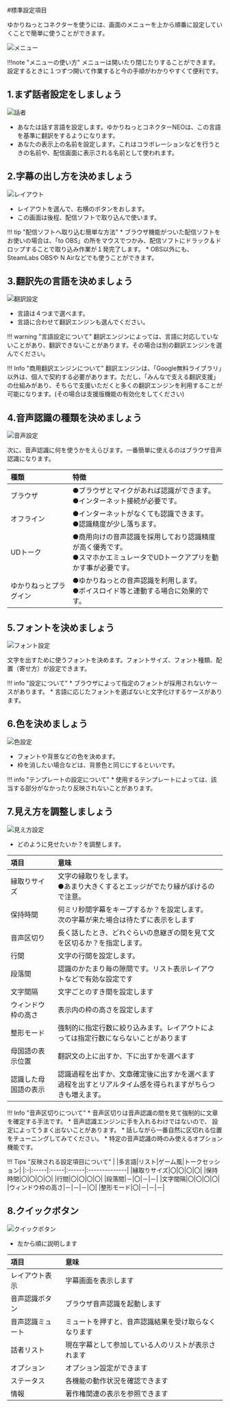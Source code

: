 #標準設定項目

ゆかりねっとコネクターを使うには、画面のメニューを上から順番に設定していくことで簡単に使うことができます。

![メニュー](images/startup_menu1.png)

!!!note "メニューの使い方"
    メニューは開いたり閉じたりすることができます。設定するときに１つずつ開いて作業すると今の手順がわかりやすくて便利です。

## 1.まず話者設定をしましょう

![話者](images/startup_menu2.png)

* あなたは話す言語を設定します。ゆかりねっとコネクターNEOは、この言語を基準に翻訳をするようになります。
* あなたの表示上の名前を設定します。これはコラボレーションなどを行うときの名前や、配信画面に表示される名前として使われます。

## 2.字幕の出し方を決めましょう

![レイアウト](images/startup_menu3.png)

* レイアウトを選んで、右横のボタンをおします。
* この画面は後程、配信ソフトで取り込んで使います。

!!! tip "配信ソフトへ取り込む簡単な方法"
    * ブラウザ機能がついた配信ソフトをお使いの場合は、「to OBS」の所をマウスでつかみ、配信ソフトにドラック＆ドロップすることで取り込み作業が１発完了します。
    * OBS以外にも、SteamLabs OBSや N Airなどでも使うことができます。

## 3.翻訳先の言語を決めましょう

![翻訳設定](images/startup_menu4.png)

* 言語は４つまで選べます。
* 言語に合わせて翻訳エンジンも選んでください。

!!! warning "言語設定について"
    翻訳エンジンによっては、言語に対応していないことがあり、翻訳できないことがあります。その場合は別の翻訳エンジンを選んでください。

!!! Info "商用翻訳エンジンについて"
    翻訳エンジンは、「Google無料ライブラリ」以外は、個人で契約する必要があります。ただし、「みんなで支える翻訳支援」の仕組みがあり、そちらで支援いただくと多くの翻訳エンジンを利用することが可能になります。(その場合は支援版機能の有効化をしてください)

## 4.音声認識の種類を決めましょう

![音声設定](images/startup_menu5.png)

次に、音声認識に何を使うかをえらびます。一番簡単に使えるのはブラウザ音声認識になります。

|種類|特徴|
|:---|:---|
|ブラウザ|●ブラウザとマイクがあれば認識ができます。<br>●インターネット接続が必要です。|
|オフライン|●インターネットがなくても認識できます。<br>●認識精度が少し落ちます。|
|UDトーク|●商用向けの音声認識を採用しており認識精度が高く優秀です。<br>●スマホかエミュレータでUDトークアプリを動かす事が必要です。|
|ゆかりねっとプラグイン|●ゆかりねっとの音声認識を利用します。<br>●ボイスロイド等と連動する場合に効果的です。|

## 5.フォントを決めましょう

![フォント設定](images/startup_menu6.png)

文字を出すために使うフォントを決めます。フォントサイズ、フォント種類、配置（寄せ方）が設定できます。

!!! info "設定について"
    * ブラウザによって指定のフォントが採用されないケースがあります。
    * 言語に応じたフォントを選ばないと文字化けするケースがあります。

## 6.色を決めましょう

![色設定](images/startup_menu7.png)

* フォントや背景などの色を決めます。
* 枠を消したい場合などは、背景色と同じにするといいです。

!!! info "テンプレートの設定について"
    * 使用するテンプレートによっては、該当する部分がなかったり反映されないことがあります。


## 7.見え方を調整しましょう

![見え方設定](images/startup_menu8.png)

* どのように見せたいか？を調整します。

|項目|意味|
|:--|:--|
|縁取りサイズ|文字の縁取りをします。<br>●あまり大きくするとエッジがでたり縁がぼけるので注意。|
|保持時間|何ミリ秒間字幕をキープするか？を設定します。<br>次の字幕が来た場合は待たずに表示をします|
|音声区切り|長く話したとき、どれぐらいの息継ぎの間を見て文を区切るか？を指定します。|
|行間|文字の行間を設定します。|
|段落間|認識のかたまり毎の隙間です。リスト表示レイアウトなどで有効な設定です|
|文字間隔|文字ごとのすき間を設定します|
|ウィンドウ枠の高さ|表示内の枠の高さを設定します|
|整形モード|強制的に指定行数に絞り込みます。レイアウトによっては指定行数にならないことがあります|
|母国語の表示位置|翻訳文の上に出すか、下に出すかを選べます|
|認識した母国語の表示|認識過程を出すか、文章確定後に出すかを選べます<br>過程を出すとリアルタイム感を得られますがちらつきも増えます。|

!!! Info "音声区切りについて"
    * 音声区切りは音声認識の間を見て強制的に文章を確定する手法です。
    * 音声認識エンジンに手を入れるわけではないので、
    設定によってうまく出ないことがあります。
    * 話しながら一番自然に区切れる位置をチューニングしてみてください。
    * 特定の音声認識の時のみ使えるオプション機能です。

!!! Tips "反映される設定項目について"
    |   |多言語|リスト|ゲーム風|トークセッション|
    |:-|:-----|:-----|:------|:--------------|
    |縁取りサイズ|〇|〇|〇|〇|
    |保持時間|〇|〇|〇|〇|
    |行間|〇|〇|〇|〇|
    |段落間|－|〇|－|－|
    |文字間隔|〇|〇|〇|〇|
    |ウィンドウ枠の高さ|－|－|－|〇|
    |整形モード|〇|－|－|－|

## 8.クイックボタン

![クイックボタン](images/startup_menu9.png)

* 左から順に説明します

|項目|意味|
|:--|:--|
|レイアウト表示|字幕画面を表示します|
|音声認識ボタン|ブラウザ音声認識を起動します|
|音声認識ミュート|ミュートを押すと、音声認識結果を受け取らなくなります|
|話者リスト|現在字幕として参加している人のリストが表示されます|
|オプション|オプション設定ができます|
|ステータス|各機能の動作状況を確認できます|
|情報|著作権関連の表示を参照できます|

